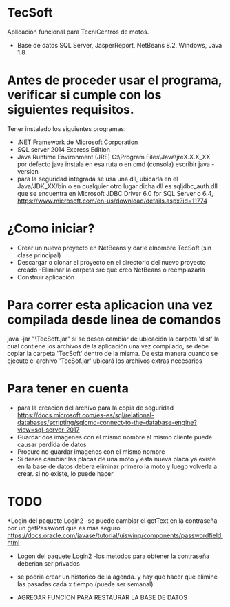 # TecSoft
Aplicación funcional para TecniCentros de motos. 
* Base de datos SQL Server, JasperReport, NetBeans 8.2, Windows, Java 1.8

# Antes de proceder usar el programa, verificar si cumple con los siguientes requisitos.
Tener instalado los siguientes programas:
* .NET Framework de Microsoft Corporation 
* SQL server 2014 Express Edition
* Java Runtime Environment (JRE)
	 C:\Program Files\Java\jreX.X.X_XX  
   por defecto java instala en esa ruta o en cmd (consola) escribir java -version
* para la seguridad integrada se usa una dll, ubicarla en el Java/JDK_XX/bin o en cualquier otro lugar
    dicha dll es sqljdbc_auth.dll que se encuentra en Microsoft JDBC Driver 6.0 for SQL Server
    o 6.4, https://www.microsoft.com/en-us/download/details.aspx?id=11774
  
# ¿Como iniciar?
* Crear un nuevo proyecto en NetBeans y darle elnombre TecSoft (sin clase principal)
* Descargar o clonar el proyecto en el directorio del nuevo proyecto creado
  -Eliminar la carpeta src que creo NetBeans o reemplazarla
* Construir aplicación

# Para correr esta aplicacion una vez compilada desde linea de comandos
java -jar "<UBICACION DEL ARCHIVO>\TecSoft.jar"
  si se desea cambiar de ubicación la carpeta 'dist' la cual contiene los archivos de la aplicación una vez compilado,
  se debe copiar la carpeta 'TecSoft' dentro de la misma. De esta manera cuando se ejecute el archivo 'TecSof.jar'
  ubicará los archivos extras necesarios 

# Para tener en cuenta
* para la creacion del archivo para la copia de seguridad
https://docs.microsoft.com/es-es/sql/relational-databases/scripting/sqlcmd-connect-to-the-database-engine?view=sql-server-2017
* Guardar dos imagenes con el mismo nombre al mismo cliente puede causar perdida de datos
* Procure no guardar imagenes con el mismo nombre
* Si desea cambiar las placas de una moto y esta nueva placa ya existe en la base de datos
debera eliminar primero la moto y luego volverla a crear. si no existe, lo puede hacer

# TODO
*Login del paquete Login2
-se puede cambiar el getText en la contraseña por un getPassword que es mas seguro
	https://docs.oracle.com/javase/tutorial/uiswing/components/passwordfield.html

* Logon del paquete Login2
-los metodos para obtener la contraseña deberian ser privados

* se podria crear un historico de la agenda. y hay que hacer que elimine las pasadas cada x tiempo (puede ser semanal)

* AGREGAR FUNCION PARA RESTAURAR LA BASE DE DATOS
